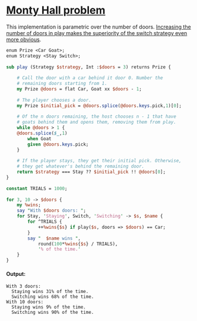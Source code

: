 [1]: https://rosettacode.org/wiki/Monty_Hall_problem

# [Monty Hall problem][1]

This implementation is parametric over the number of doors. [Increasing the number of doors in play makes the superiority of the switch strategy even more obvious](http://en.wikipedia.org/wiki/Monty_Hall_problem#Increasing_the_number_of_doors).

```perl
enum Prize <Car Goat>;
enum Strategy <Stay Switch>;
 
sub play (Strategy $strategy, Int :$doors = 3) returns Prize {
 
    # Call the door with a car behind it door 0. Number the
    # remaining doors starting from 1.
    my Prize @doors = flat Car, Goat xx $doors - 1;
 
    # The player chooses a door.
    my Prize $initial_pick = @doors.splice(@doors.keys.pick,1)[0];
 
    # Of the n doors remaining, the host chooses n - 1 that have
    # goats behind them and opens them, removing them from play.
    while @doors > 1 {
	@doors.splice($_,1)
	    when Goat
		given @doors.keys.pick;
    }
 
    # If the player stays, they get their initial pick. Otherwise,
    # they get whatever's behind the remaining door.
    return $strategy === Stay ?? $initial_pick !! @doors[0];
}
 
constant TRIALS = 1000;
 
for 3, 10 -> $doors {
    my %wins;
    say "With $doors doors: ";
    for Stay, 'Staying', Switch, 'Switching' -> $s, $name {
        for ^TRIALS {
            ++%wins{$s} if play($s, doors => $doors) == Car;
        }
        say "  $name wins ",
            round(100*%wins{$s} / TRIALS),
            '% of the time.'
    }
}
```

#### Output:
```
With 3 doors: 
  Staying wins 31% of the time.
  Switching wins 68% of the time.
With 10 doors: 
  Staying wins 9% of the time.
  Switching wins 90% of the time.
```